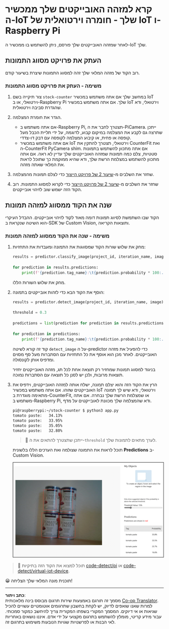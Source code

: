 <!--
CO_OP_TRANSLATOR_METADATA:
{
  "original_hash": "a3fdfec1d1e2cb645ea11c2930b51299",
  "translation_date": "2025-08-27T20:27:11+00:00",
  "source_file": "5-retail/lessons/2-check-stock-device/single-board-computer-object-detector.md",
  "language_code": "he"
}
-->
# קרא למזהה האובייקטים שלך ממכשיר ה-IoT שלך - חומרה וירטואלית של IoT ו-Raspberry Pi

לאחר שמזהה האובייקטים שלך פורסם, ניתן להשתמש בו ממכשיר ה-IoT שלך.

## העתק את פרויקט מסווג התמונות

רוב הקוד של מזהה המלאי שלך זהה למסווג התמונות שיצרת בשיעור קודם.

### משימה - העתק את פרויקט מסווג התמונות

1. צור תיקייה בשם `stock-counter` במחשב שלך אם אתה משתמש במכשיר IoT וירטואלי, או ב-Raspberry Pi שלך. אם אתה משתמש במכשיר IoT וירטואלי, ודא שהגדרת סביבה וירטואלית.

1. הגדר את חומרת המצלמה.

    * אם אתה משתמש ב-Raspberry Pi, תצטרך לחבר את ה-PiCamera. ייתכן שתרצה גם לקבע את המצלמה במיקום קבוע, לדוגמה, על ידי תליית הכבל מעל קופסה או פחית, או קיבוע המצלמה לקופסה עם דבק דו-צדדי.
    * אם אתה משתמש במכשיר IoT וירטואלי, תצטרך להתקין את CounterFit ואת ה-CounterFit PyCamera shim. אם אתה מתכוון להשתמש בתמונות סטטיות, צלם כמה תמונות שמזהה האובייקטים שלך עדיין לא ראה. אם אתה מתכוון להשתמש במצלמת הרשת שלך, ודא שהיא ממוקמת כך שתוכל לראות את המלאי שאתה מזהה.

1. שחזר את השלבים מ-[שיעור 2 של פרויקט הייצור](../../../4-manufacturing/lessons/2-check-fruit-from-device/README.md#task---capture-an-image-using-an-iot-device) כדי לצלם תמונות מהמצלמה.

1. שחזר את השלבים מ-[שיעור 2 של פרויקט הייצור](../../../4-manufacturing/lessons/2-check-fruit-from-device/README.md#task---classify-images-from-your-iot-device) כדי לקרוא למסווג התמונות. רוב הקוד הזה ישמש שוב לזיהוי אובייקטים.

## שנה את הקוד ממסווג למזהה תמונות

הקוד שבו השתמשת לסיווג תמונות דומה מאוד לקוד לזיהוי אובייקטים. ההבדל העיקרי הוא השיטה שנקראת ב-SDK של Custom Vision, ותוצאות הקריאה.

### משימה - שנה את הקוד ממסווג למזהה תמונות

1. מחק את שלוש שורות הקוד שמסווגות את התמונה ומעבדות את התחזיות:

    ```python
    results = predictor.classify_image(project_id, iteration_name, image)
    
    for prediction in results.predictions:
        print(f'{prediction.tag_name}:\t{prediction.probability * 100:.2f}%')
    ```

    מחק את שלוש השורות הללו.

1. הוסף את הקוד הבא כדי לזהות אובייקטים בתמונה:

    ```python
    results = predictor.detect_image(project_id, iteration_name, image)

    threshold = 0.3
    
    predictions = list(prediction for prediction in results.predictions if prediction.probability > threshold)
    
    for prediction in predictions:
        print(f'{prediction.tag_name}:\t{prediction.probability * 100:.2f}%')
    ```

    קוד זה קורא לשיטה `detect_image` על ה-predictor כדי להפעיל את מזהה האובייקטים. לאחר מכן הוא אוסף את כל התחזיות עם הסתברות מעל סף מסוים ומדפיס אותן לקונסולה.

    בניגוד למסווג תמונות שמחזיר רק תוצאה אחת לכל תג, מזהה האובייקטים יחזיר תוצאות מרובות, ולכן יש לסנן כל תוצאה עם הסתברות נמוכה.

1. הרץ את הקוד הזה והוא יצלם תמונה, ישלח אותה למזהה האובייקטים, וידפיס את האובייקטים שזוהו. אם אתה משתמש במכשיר IoT וירטואלי, ודא שיש לך תמונה מתאימה מוגדרת ב-CounterFit, או שמצלמת הרשת שלך נבחרה. אם אתה משתמש ב-Raspberry Pi, ודא שהמצלמה שלך מכוונת לאובייקטים על מדף.

    ```output
    pi@raspberrypi:~/stock-counter $ python3 app.py 
    tomato paste:   34.13%
    tomato paste:   33.95%
    tomato paste:   35.05%
    tomato paste:   32.80%
    ```

    > 💁 ייתכן שתצטרך להתאים את ה-`threshold` לערך מתאים לתמונות שלך.

    תוכל לראות את התמונה שצולמה ואת הערכים הללו בלשונית **Predictions** ב-Custom Vision.

    ![4 קופסאות של רסק עגבניות על מדף עם תחזיות של 35.8%, 33.5%, 25.7% ו-16.6%](../../../../../translated_images/custom-vision-stock-prediction.942266ab1bcca3410ecdf23643b9f5f570cfab2345235074e24c51f285777613.he.png)

> 💁 תוכל למצוא את הקוד הזה בתיקיות [code-detect/pi](../../../../../5-retail/lessons/2-check-stock-device/code-detect/pi) או [code-detect/virtual-iot-device](../../../../../5-retail/lessons/2-check-stock-device/code-detect/virtual-iot-device).

😀 תוכנית מונה המלאי שלך הצליחה!

---

**כתב ויתור**:  
מסמך זה תורגם באמצעות שירות תרגום מבוסס בינה מלאכותית [Co-op Translator](https://github.com/Azure/co-op-translator). למרות שאנו שואפים לדיוק, יש לקחת בחשבון שתרגומים אוטומטיים עשויים להכיל שגיאות או אי דיוקים. המסמך המקורי בשפתו המקורית צריך להיחשב כמקור סמכותי. עבור מידע קריטי, מומלץ להשתמש בתרגום מקצועי על ידי אדם. איננו נושאים באחריות לאי הבנות או לפרשנויות שגויות הנובעות משימוש בתרגום זה.